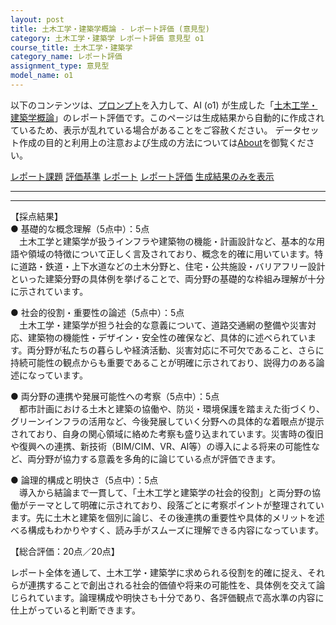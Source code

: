 ```yaml
---
layout: post
title: 土木工学・建築学概論 - レポート評価 (意見型)
category: 土木工学・建築学 レポート評価 意見型 o1
course_title: 土木工学・建築学
category_name: レポート評価
assignment_type: 意見型
model_name: o1
---
```


以下のコンテンツは、[プロンプト](https://github.com/takedatoshiyuki/synthetic_assignments/tree/main/generated/土木工学・建築学/o1/prompt_レポート評価-意見型.md)を入力して、AI (o1) が生成した「[土木工学・建築学概論](/contents/土木工学・建築学/)」のレポート評価です。このページは生成結果から自動的に作成されているため、表示が乱れている場合があることをご容赦ください。
データセット作成の目的と利用上の注意および生成の方法については[About](/About)を御覧ください。

[レポート課題](../レポート課題-意見型)
[評価基準](../評価基準-意見型)
[レポート](../レポート-意見型)
[レポート評価](../レポート評価-意見型)
[生成結果のみを表示](https://github.com/takedatoshiyuki/synthetic_assignments/tree/main/generated/土木工学・建築学/o1/レポート評価-意見型.md)
  

***
***
  
【採点結果】  
● 基礎的な概念理解（5点中）：5点  
　土木工学と建築学が扱うインフラや建築物の機能・計画設計など、基本的な用語や領域の特徴について正しく言及されており、概念を的確に用いています。特に道路・鉄道・上下水道などの土木分野と、住宅・公共施設・バリアフリー設計といった建築分野の具体例を挙げることで、両分野の基礎的な枠組み理解が十分に示されています。  

● 社会的役割・重要性の論述（5点中）：5点  
　土木工学・建築学が担う社会的な意義について、道路交通網の整備や災害対応、建築物の機能性・デザイン・安全性の確保など、具体的に述べられています。両分野が私たちの暮らしや経済活動、災害対応に不可欠であること、さらに持続可能性の観点からも重要であることが明確に示されており、説得力のある論述になっています。  

● 両分野の連携や発展可能性への考察（5点中）：5点  
　都市計画における土木と建築の協働や、防災・環境保護を踏まえた街づくり、グリーンインフラの活用など、今後発展していく分野への具体的な着眼点が提示されており、自身の関心領域に絡めた考察も盛り込まれています。災害時の復旧や復興への連携、新技術（BIM/CIM、VR、AI等）の導入による将来の可能性など、両分野が協力する意義を多角的に論じている点が評価できます。  

● 論理的構成と明快さ（5点中）：5点  
　導入から結論まで一貫して、「土木工学と建築学の社会的役割」と両分野の協働がテーマとして明確に示されており、段落ごとに考察ポイントが整理されています。先に土木と建築を個別に論じ、その後連携の重要性や具体的メリットを述べる構成もわかりやすく、読み手がスムーズに理解できる内容になっています。  

【総合評価：20点／20点】  

レポート全体を通して、土木工学・建築学に求められる役割を的確に捉え、それらが連携することで創出される社会的価値や将来の可能性を、具体例を交えて論じられています。論理構成や明快さも十分であり、各評価観点で高水準の内容に仕上がっていると判断できます。
